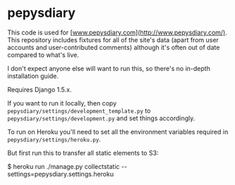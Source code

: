 pepysdiary
==========

This code is used for [www.pepysdiary.com](http://www.pepysdiary.com/). This repository includes fixtures for all of the site's data (apart from user accounts and user-contributed comments) although it's often out of date compared to what's live.

I don't expect anyone else will want to run this, so there's no in-depth installation guide.

Requires Django 1.5.x.

If you want to run it locally, then copy `pepysdiary/settings/development_template.py` to `pepysdiary/settings/development.py` and set things accordingly.

To run on Heroku you'll need to set all the environment variables required in `pepysdiary/settings/heroku.py`.

But first run this to transfer all static elements to S3:

$ heroku run ./manage.py collectstatic --settings=pepysdiary.settings.heroku

